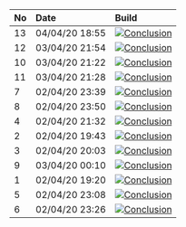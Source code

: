 | No | Date           | Build                                                                                                                                                         |
| :- | :------------- | :------------------------------------------------------------------------------------------------------------------------------------------------------------ |
| 13 | 04/04/20 18:55 | [![Conclusion](https://img.shields.io/badge/build-pass-brightgreen)](https://github.com/e2e-boilerplate/cypress-es-modules-jest-expect/actions/runs/70789730) |
| 12 | 03/04/20 21:54 | [![Conclusion](https://img.shields.io/badge/build-pass-brightgreen)](https://github.com/e2e-boilerplate/cypress-es-modules-jest-expect/actions/runs/70310315) |
| 10 | 03/04/20 21:22 | [![Conclusion](https://img.shields.io/badge/build-pass-brightgreen)](https://github.com/e2e-boilerplate/cypress-es-modules-jest-expect/actions/runs/70302289) |
| 11 | 03/04/20 21:28 | [![Conclusion](https://img.shields.io/badge/build-pass-brightgreen)](https://github.com/e2e-boilerplate/cypress-es-modules-jest-expect/actions/runs/70303849) |
| 7  | 02/04/20 23:39 | [![Conclusion](https://img.shields.io/badge/build-pass-brightgreen)](https://github.com/e2e-boilerplate/cypress-es-modules-jest-expect/actions/runs/69561425) |
| 8  | 02/04/20 23:50 | [![Conclusion](https://img.shields.io/badge/build-pass-brightgreen)](https://github.com/e2e-boilerplate/cypress-es-modules-jest-expect/actions/runs/69563302) |
| 4  | 02/04/20 21:32 | [![Conclusion](https://img.shields.io/badge/build-pass-brightgreen)](https://github.com/e2e-boilerplate/cypress-es-modules-jest-expect/actions/runs/69506398) |
| 2  | 02/04/20 19:43 | [![Conclusion](https://img.shields.io/badge/build-pass-brightgreen)](https://github.com/e2e-boilerplate/cypress-es-modules-jest-expect/actions/runs/69444159) |
| 3  | 02/04/20 20:03 | [![Conclusion](https://img.shields.io/badge/build-pass-brightgreen)](https://github.com/e2e-boilerplate/cypress-es-modules-jest-expect/actions/runs/69456195) |
| 9  | 03/04/20 00:10 | [![Conclusion](https://img.shields.io/badge/build-pass-brightgreen)](https://github.com/e2e-boilerplate/cypress-es-modules-jest-expect/actions/runs/69574948) |
| 1  | 02/04/20 19:20 | [![Conclusion](https://img.shields.io/badge/build-pass-brightgreen)](https://github.com/e2e-boilerplate/cypress-es-modules-jest-expect/actions/runs/69438253) |
| 5  | 02/04/20 23:08 | [![Conclusion](https://img.shields.io/badge/build-pass-brightgreen)](https://github.com/e2e-boilerplate/cypress-es-modules-jest-expect/actions/runs/69551190) |
| 6  | 02/04/20 23:26 | [![Conclusion](https://img.shields.io/badge/build-pass-brightgreen)](https://github.com/e2e-boilerplate/cypress-es-modules-jest-expect/actions/runs/69556612) |